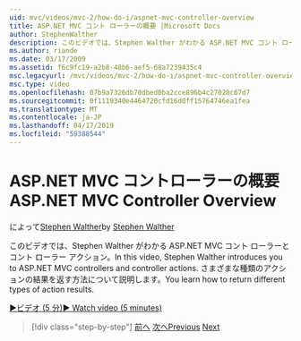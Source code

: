 ```yaml
---
uid: mvc/videos/mvc-2/how-do-i/aspnet-mvc-controller-overview
title: ASP.NET MVC コント ローラーの概要 |Microsoft Docs
author: StephenWalther
description: このビデオでは、Stephen Walther がわかる ASP.NET MVC コント ローラーとコント ローラー アクション。 さまざまな種類のアクションの結果を返す方法について説明します。
ms.author: riande
ms.date: 03/17/2009
ms.assetid: f6c9fc19-a2b8-48b6-aef5-68a7239435c4
msc.legacyurl: /mvc/videos/mvc-2/how-do-i/aspnet-mvc-controller-overview
msc.type: video
ms.openlocfilehash: 07b9a7326db70dbed0ba2cce896b4c27020c67d7
ms.sourcegitcommit: 0f1119340e4464720cfd16d0ff15764746ea1fea
ms.translationtype: MT
ms.contentlocale: ja-JP
ms.lasthandoff: 04/17/2019
ms.locfileid: "59388544"
---
```

# <a name="aspnet-mvc-controller-overview"></a><span data-ttu-id="2b119-104">ASP.NET MVC コントローラーの概要</span><span class="sxs-lookup"><span data-stu-id="2b119-104">ASP.NET MVC Controller Overview</span></span>

<span data-ttu-id="2b119-105">によって[Stephen Walther](https://github.com/StephenWalther)</span><span class="sxs-lookup"><span data-stu-id="2b119-105">by [Stephen Walther](https://github.com/StephenWalther)</span></span>

<span data-ttu-id="2b119-106">このビデオでは、Stephen Walther がわかる ASP.NET MVC コント ローラーとコント ローラー アクション。</span><span class="sxs-lookup"><span data-stu-id="2b119-106">In this video, Stephen Walther introduces you to ASP.NET MVC controllers and controller actions.</span></span> <span data-ttu-id="2b119-107">さまざまな種類のアクションの結果を返す方法について説明します。</span><span class="sxs-lookup"><span data-stu-id="2b119-107">You learn how to return different types of action results.</span></span>

[<span data-ttu-id="2b119-108">&#9654;ビデオ (5 分)</span><span class="sxs-lookup"><span data-stu-id="2b119-108">&#9654; Watch video (5 minutes)</span></span>](https://channel9.msdn.com/Blogs/ASP-NET-Site-Videos/aspnet-mvc-controller-overview)

> [!div class="step-by-step"]
> <span data-ttu-id="2b119-109">[前へ](understanding-models-views-and-controllers.md)
> [次へ](understanding-controllers-controller-actions-and-action-results.md)</span><span class="sxs-lookup"><span data-stu-id="2b119-109">[Previous](understanding-models-views-and-controllers.md)
[Next](understanding-controllers-controller-actions-and-action-results.md)</span></span>
